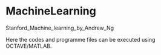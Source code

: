 # MachineLearning
Stanford_Machine_learning_by_Andrew_Ng

Here the codes and programme files can be executed using OCTAVE/MATLAB. 
